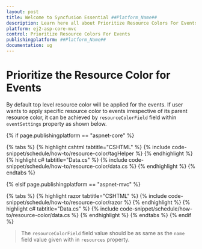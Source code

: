 ```yaml
---
layout: post
title: Welcome to Syncfusion Essential ##Platform_Name##
description: Learn here all about Prioritize Resource Colors For Events of Syncfusion Essential ##Platform_Name## widgets based on HTML5 and jQuery.
platform: ej2-asp-core-mvc
control: Prioritize Resource Colors For Events
publishingplatform: ##Platform_Name##
documentation: ug
---
```


# Prioritize the Resource Color for Events

By default top level resource color will be applied for the events. If user wants to apply specific resource color to events irrespective of its parent resource color, it can be achieved by `resourceColorField` field within `eventSettings` property as shown below.

{% if page.publishingplatform == "aspnet-core" %}

{% tabs %}
{% highlight cshtml tabtitle="CSHTML" %}
{% include code-snippet/schedule/how-to/resource-color/tagHelper %}
{% endhighlight %}
{% highlight c# tabtitle="Data.cs" %}
{% include code-snippet/schedule/how-to/resource-color/data.cs %}
{% endhighlight %}
{% endtabs %}

{% elsif page.publishingplatform == "aspnet-mvc" %}

{% tabs %}
{% highlight razor tabtitle="CSHTML" %}
{% include code-snippet/schedule/how-to/resource-color/razor %}
{% endhighlight %}
{% highlight c# tabtitle="Data.cs" %}
{% include code-snippet/schedule/how-to/resource-color/data.cs %}
{% endhighlight %}
{% endtabs %}
{% endif %}



> The `resourceColorField` field value should be as same as the `name` field value given with in `resources` property.